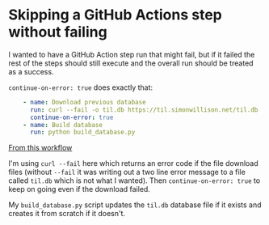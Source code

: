 # Skipping a GitHub Actions step without failing

I wanted to have a GitHub Action step run that might fail, but if it failed the rest of the steps should still execute and the overall run should be treated as a success.

`continue-on-error: true` does exactly that:

```yaml
    - name: Download previous database
      run: curl --fail -o til.db https://til.simonwillison.net/til.db
      continue-on-error: true
    - name: Build database
      run: python build_database.py
```

[From this workflow](https://github.com/simonw/til/blob/7d799a24921f66e585b8a6b8756b7f8040c899df/.github/workflows/build.yml#L32-L36)

I'm using `curl --fail` here which returns an error code if the file download files (without `--fail` it was writing out a two line error message to a file called `til.db` which is not what I wanted). Then `continue-on-error: true` to keep on going even if the download failed.

My `build_database.py` script updates the `til.db` database file if it exists and creates it from scratch if it doesn't.
